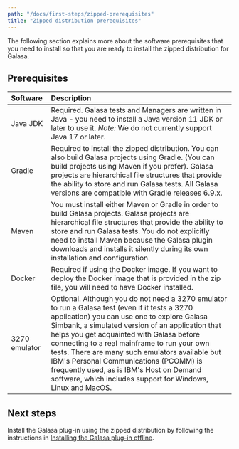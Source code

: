 ```yaml
---
path: "/docs/first-steps/zipped-prerequisites"
title: "Zipped distribution prerequisites"
---
```



The following section explains more about the software prerequisites that you need to install so that you are ready to install the zipped distribution for Galasa.


## Prerequisites


| Software |  Description  |
| :---- | :-------- | 
| Java JDK  | Required. Galasa tests and Managers are written in Java - you need to install a Java version 11 JDK or later to use it. _Note:_ We do not currently support Java 17 or later. |
| Gradle  | Required to install the zipped distribution. You can also build Galasa projects using Gradle. (You can build projects using Maven if you prefer). Galasa projects are hierarchical file structures that provide the ability to store and run Galasa tests. All Galasa versions are compatible with Gradle releases 6.9.x.|
| Maven  | You must install either Maven or Gradle in order to build Galasa projects. Galasa projects are hierarchical file structures that provide the ability to store and run Galasa tests. You do not explicitly need to install Maven because the Galasa plugin downloads and installs it silently during its own installation and configuration. |
| Docker  | Required if using the Docker image. If you want to deploy the Docker image that is provided in the zip file, you will need to have Docker installed.  |
| 3270 emulator | Optional. Although you do not need a 3270 emulator to run a Galasa test (even if it tests a 3270 application) you can use one to explore Galasa Simbank, a simulated version of an application that helps you get acquainted with Galasa before connecting to a real mainframe to run your own tests. There are many such emulators available but IBM's Personal Communications (PCOMM) is frequently used, as is IBM's Host on Demand software, which includes support for Windows, Linux and MacOS.| 



## Next steps

Install the Galasa plug-in using the zipped distribution by following the instructions in [Installing the Galasa plug-in offline](../first-steps/installing-offline). 